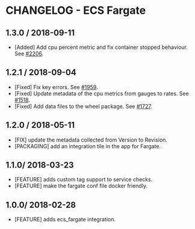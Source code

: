 # CHANGELOG - ECS Fargate

## 1.3.0 / 2018-09-11

* [Added] Add cpu percent metric and fix container stopped behaviour. See [#2206](https://github.com/DataDog/integrations-core/pull/2206).

## 1.2.1 / 2018-09-04

* [Fixed] Fix key errors. See [#1959](https://github.com/DataDog/integrations-core/pull/1959).
* [Fixed] Update metadata of the cpu metrics from gauges to rates. See [#1518](https://github.com/DataDog/integrations-core/pull/1518).
* [Fixed] Add data files to the wheel package. See [#1727](https://github.com/DataDog/integrations-core/pull/1727).

## 1.2.0 / 2018-05-11

* [FIX] update the metadata collected from Version to Revision.
* [PACKAGING] add an integration tile in the app for Fargate.

## 1.1.0/ 2018-03-23

* [FEATURE] adds custom tag support to service checks.
* [FEATURE] make the fargate conf file docker friendly.

## 1.0.0/ 2018-02-28

* [FEATURE] adds ecs_fargate integration.
